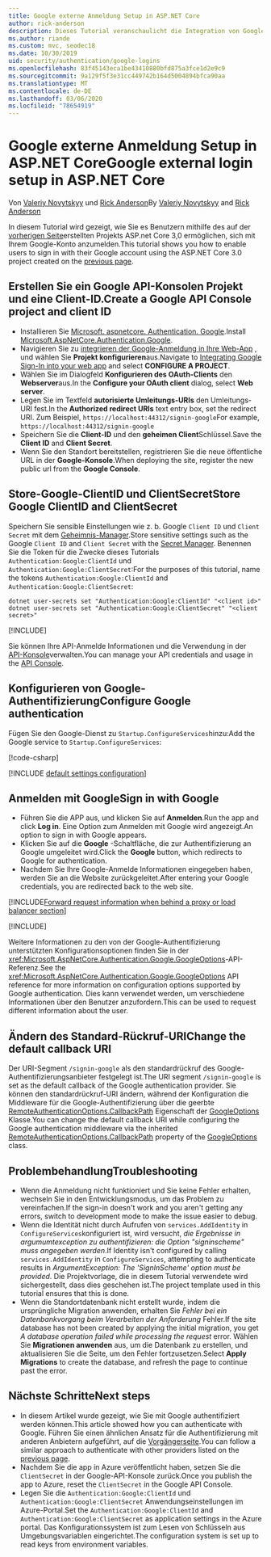 ```yaml
---
title: Google externe Anmeldung Setup in ASP.NET Core
author: rick-anderson
description: Dieses Tutorial veranschaulicht die Integration von Google-Konto der Benutzerauthentifizierung in eine vorhandene ASP.NET Core-app.
ms.author: riande
ms.custom: mvc, seodec18
ms.date: 10/30/2019
uid: security/authentication/google-logins
ms.openlocfilehash: 83f45143eca1be43410880bfd875a3fce1d2e9c9
ms.sourcegitcommit: 9a129f5f3e31cc449742b164d5004894bfca90aa
ms.translationtype: MT
ms.contentlocale: de-DE
ms.lasthandoff: 03/06/2020
ms.locfileid: "78654919"
---
```

# <a name="google-external-login-setup-in-aspnet-core"></a><span data-ttu-id="20847-103">Google externe Anmeldung Setup in ASP.NET Core</span><span class="sxs-lookup"><span data-stu-id="20847-103">Google external login setup in ASP.NET Core</span></span>

<span data-ttu-id="20847-104">Von [Valeriy Novytskyy](https://github.com/01binary) und [Rick Anderson](https://twitter.com/RickAndMSFT)</span><span class="sxs-lookup"><span data-stu-id="20847-104">By [Valeriy Novytskyy](https://github.com/01binary) and [Rick Anderson](https://twitter.com/RickAndMSFT)</span></span>

<span data-ttu-id="20847-105">In diesem Tutorial wird gezeigt, wie Sie es Benutzern mithilfe des auf der [vorherigen Seite](xref:security/authentication/social/index)erstellten Projekts ASP.net Core 3,0 ermöglichen, sich mit Ihrem Google-Konto anzumelden.</span><span class="sxs-lookup"><span data-stu-id="20847-105">This tutorial shows you how to enable users to sign in with their Google account using the ASP.NET Core 3.0 project created on the [previous page](xref:security/authentication/social/index).</span></span>

## <a name="create-a-google-api-console-project-and-client-id"></a><span data-ttu-id="20847-106">Erstellen Sie ein Google API-Konsolen Projekt und eine Client-ID.</span><span class="sxs-lookup"><span data-stu-id="20847-106">Create a Google API Console project and client ID</span></span>

* <span data-ttu-id="20847-107">Installieren Sie [Microsoft. aspnetcore. Authentication. Google](https://www.nuget.org/packages/Microsoft.AspNetCore.Authentication.Google).</span><span class="sxs-lookup"><span data-stu-id="20847-107">Install [Microsoft.AspNetCore.Authentication.Google](https://www.nuget.org/packages/Microsoft.AspNetCore.Authentication.Google).</span></span>
* <span data-ttu-id="20847-108">Navigieren Sie zu [integrieren der Google-Anmeldung in Ihre Web-App](https://developers.google.com/identity/sign-in/web/devconsole-project) , und wählen Sie **Projekt konfigurieren**aus.</span><span class="sxs-lookup"><span data-stu-id="20847-108">Navigate to [Integrating Google Sign-In into your web app](https://developers.google.com/identity/sign-in/web/devconsole-project) and select **CONFIGURE A PROJECT**.</span></span>
* <span data-ttu-id="20847-109">Wählen Sie im Dialogfeld **Konfigurieren des OAuth-Clients** den **Webserver**aus.</span><span class="sxs-lookup"><span data-stu-id="20847-109">In the **Configure your OAuth client** dialog, select **Web server**.</span></span>
* <span data-ttu-id="20847-110">Legen Sie im Textfeld **autorisierte Umleitungs-URIs** den Umleitungs-URI fest.</span><span class="sxs-lookup"><span data-stu-id="20847-110">In the **Authorized redirect URIs** text entry box, set the redirect URI.</span></span> <span data-ttu-id="20847-111">Zum Beispiel, `https://localhost:44312/signin-google`</span><span class="sxs-lookup"><span data-stu-id="20847-111">For example, `https://localhost:44312/signin-google`</span></span>
* <span data-ttu-id="20847-112">Speichern Sie die **Client-ID** und den **geheimen Client**Schlüssel.</span><span class="sxs-lookup"><span data-stu-id="20847-112">Save the **Client ID** and **Client Secret**.</span></span>
* <span data-ttu-id="20847-113">Wenn Sie den Standort bereitstellen, registrieren Sie die neue öffentliche URL in der **Google-Konsole**.</span><span class="sxs-lookup"><span data-stu-id="20847-113">When deploying the site, register the new public url from the **Google Console**.</span></span>

## <a name="store-google-clientid-and-clientsecret"></a><span data-ttu-id="20847-114">Store-Google-ClientID und ClientSecret</span><span class="sxs-lookup"><span data-stu-id="20847-114">Store Google ClientID and ClientSecret</span></span>

<span data-ttu-id="20847-115">Speichern Sie sensible Einstellungen wie z. b. Google `Client ID` und `Client Secret` mit dem [Geheimnis-Manager](xref:security/app-secrets).</span><span class="sxs-lookup"><span data-stu-id="20847-115">Store sensitive settings such as the Google `Client ID` and `Client Secret` with the [Secret Manager](xref:security/app-secrets).</span></span> <span data-ttu-id="20847-116">Benennen Sie die Token für die Zwecke dieses Tutorials `Authentication:Google:ClientId` und `Authentication:Google:ClientSecret`:</span><span class="sxs-lookup"><span data-stu-id="20847-116">For the purposes of this tutorial, name the tokens `Authentication:Google:ClientId` and `Authentication:Google:ClientSecret`:</span></span>

```dotnetcli
dotnet user-secrets set "Authentication:Google:ClientId" "<client id>"
dotnet user-secrets set "Authentication:Google:ClientSecret" "<client secret>"
```

[!INCLUDE[](~/includes/environmentVarableColon.md)]

<span data-ttu-id="20847-117">Sie können Ihre API-Anmelde Informationen und die Verwendung in der [API-Konsole](https://console.developers.google.com/apis/dashboard)verwalten.</span><span class="sxs-lookup"><span data-stu-id="20847-117">You can manage your API credentials and usage in the [API Console](https://console.developers.google.com/apis/dashboard).</span></span>

## <a name="configure-google-authentication"></a><span data-ttu-id="20847-118">Konfigurieren von Google-Authentifizierung</span><span class="sxs-lookup"><span data-stu-id="20847-118">Configure Google authentication</span></span>

<span data-ttu-id="20847-119">Fügen Sie den Google-Dienst zu `Startup.ConfigureServices`hinzu:</span><span class="sxs-lookup"><span data-stu-id="20847-119">Add the Google service to `Startup.ConfigureServices`:</span></span>

[!code-csharp[](~/security/authentication/social/social-code/3.x/StartupGoogle3x.cs?highlight=11-19)]

[!INCLUDE [default settings configuration](includes/default-settings2-2.md)]

## <a name="sign-in-with-google"></a><span data-ttu-id="20847-120">Anmelden mit Google</span><span class="sxs-lookup"><span data-stu-id="20847-120">Sign in with Google</span></span>

* <span data-ttu-id="20847-121">Führen Sie die APP aus, und klicken Sie auf **Anmelden**.</span><span class="sxs-lookup"><span data-stu-id="20847-121">Run the app and click **Log in**.</span></span> <span data-ttu-id="20847-122">Eine Option zum Anmelden mit Google wird angezeigt.</span><span class="sxs-lookup"><span data-stu-id="20847-122">An option to sign in with Google appears.</span></span>
* <span data-ttu-id="20847-123">Klicken Sie auf die **Google** -Schaltfläche, die zur Authentifizierung an Google umgeleitet wird.</span><span class="sxs-lookup"><span data-stu-id="20847-123">Click the **Google** button, which redirects to Google for authentication.</span></span>
* <span data-ttu-id="20847-124">Nachdem Sie Ihre Google-Anmelde Informationen eingegeben haben, werden Sie an die Website zurückgeleitet.</span><span class="sxs-lookup"><span data-stu-id="20847-124">After entering your Google credentials, you are redirected back to the web site.</span></span>

[!INCLUDE[Forward request information when behind a proxy or load balancer section](includes/forwarded-headers-middleware.md)]

[!INCLUDE[](includes/chain-auth-providers.md)]

<span data-ttu-id="20847-125">Weitere Informationen zu den von der Google-Authentifizierung unterstützten Konfigurationsoptionen finden Sie in der <xref:Microsoft.AspNetCore.Authentication.Google.GoogleOptions>-API-Referenz.</span><span class="sxs-lookup"><span data-stu-id="20847-125">See the <xref:Microsoft.AspNetCore.Authentication.Google.GoogleOptions> API reference for more information on configuration options supported by Google authentication.</span></span> <span data-ttu-id="20847-126">Dies kann verwendet werden, um verschiedene Informationen über den Benutzer anzufordern.</span><span class="sxs-lookup"><span data-stu-id="20847-126">This can be used to request different information about the user.</span></span>

## <a name="change-the-default-callback-uri"></a><span data-ttu-id="20847-127">Ändern des Standard-Rückruf-URI</span><span class="sxs-lookup"><span data-stu-id="20847-127">Change the default callback URI</span></span>

<span data-ttu-id="20847-128">Der URI-Segment `/signin-google` als den standardrückruf des Google-Authentifizierungsanbieter festgelegt ist.</span><span class="sxs-lookup"><span data-stu-id="20847-128">The URI segment `/signin-google` is set as the default callback of the Google authentication provider.</span></span> <span data-ttu-id="20847-129">Sie können den standardrückruf-URI ändern, während der Konfiguration die Middleware für die Google-Authentifizierung über die geerbte [RemoteAuthenticationOptions.CallbackPath](/dotnet/api/microsoft.aspnetcore.authentication.remoteauthenticationoptions.callbackpath) Eigenschaft der [GoogleOptions](/dotnet/api/microsoft.aspnetcore.authentication.google.googleoptions) Klasse.</span><span class="sxs-lookup"><span data-stu-id="20847-129">You can change the default callback URI while configuring the Google authentication middleware via the inherited [RemoteAuthenticationOptions.CallbackPath](/dotnet/api/microsoft.aspnetcore.authentication.remoteauthenticationoptions.callbackpath) property of the [GoogleOptions](/dotnet/api/microsoft.aspnetcore.authentication.google.googleoptions) class.</span></span>

## <a name="troubleshooting"></a><span data-ttu-id="20847-130">Problembehandlung</span><span class="sxs-lookup"><span data-stu-id="20847-130">Troubleshooting</span></span>

* <span data-ttu-id="20847-131">Wenn die Anmeldung nicht funktioniert und Sie keine Fehler erhalten, wechseln Sie in den Entwicklungsmodus, um das Problem zu vereinfachen.</span><span class="sxs-lookup"><span data-stu-id="20847-131">If the sign-in doesn't work and you aren't getting any errors, switch to development mode to make the issue easier to debug.</span></span>
* <span data-ttu-id="20847-132">Wenn die Identität nicht durch Aufrufen von `services.AddIdentity` in `ConfigureServices`konfiguriert ist, wird versucht, *die Ergebnisse in argumumtexception zu authentifizieren: die Option "signinscheme" muss angegeben werden*.</span><span class="sxs-lookup"><span data-stu-id="20847-132">If Identity isn't configured by calling `services.AddIdentity` in `ConfigureServices`, attempting to authenticate results in *ArgumentException: The 'SignInScheme' option must be provided*.</span></span> <span data-ttu-id="20847-133">Die Projektvorlage, die in diesem Tutorial verwendete wird sichergestellt, dass dies geschehen ist.</span><span class="sxs-lookup"><span data-stu-id="20847-133">The project template used in this tutorial ensures that this is done.</span></span>
* <span data-ttu-id="20847-134">Wenn die Standortdatenbank nicht erstellt wurde, indem die ursprüngliche Migration anwenden, erhalten Sie *Fehler bei ein Datenbankvorgang beim Verarbeiten der Anforderung* Fehler.</span><span class="sxs-lookup"><span data-stu-id="20847-134">If the site database has not been created by applying the initial migration, you get *A database operation failed while processing the request* error.</span></span> <span data-ttu-id="20847-135">Wählen Sie **Migrationen anwenden** aus, um die Datenbank zu erstellen, und aktualisieren Sie die Seite, um den Fehler fortzusetzen.</span><span class="sxs-lookup"><span data-stu-id="20847-135">Select **Apply Migrations** to create the database, and refresh the page to continue past the error.</span></span>

## <a name="next-steps"></a><span data-ttu-id="20847-136">Nächste Schritte</span><span class="sxs-lookup"><span data-stu-id="20847-136">Next steps</span></span>

* <span data-ttu-id="20847-137">In diesem Artikel wurde gezeigt, wie Sie mit Google authentifiziert werden können.</span><span class="sxs-lookup"><span data-stu-id="20847-137">This article showed how you can authenticate with Google.</span></span> <span data-ttu-id="20847-138">Führen Sie einen ähnlichen Ansatz für die Authentifizierung mit anderen Anbietern aufgeführt, auf die [Vorgängerseite](xref:security/authentication/social/index).</span><span class="sxs-lookup"><span data-stu-id="20847-138">You can follow a similar approach to authenticate with other providers listed on the [previous page](xref:security/authentication/social/index).</span></span>
* <span data-ttu-id="20847-139">Nachdem Sie die app in Azure veröffentlicht haben, setzen Sie die `ClientSecret` in der Google-API-Konsole zurück.</span><span class="sxs-lookup"><span data-stu-id="20847-139">Once you publish the app to Azure, reset the `ClientSecret` in the Google API Console.</span></span>
* <span data-ttu-id="20847-140">Legen Sie die `Authentication:Google:ClientId` und `Authentication:Google:ClientSecret` Anwendungseinstellungen im Azure-Portal.</span><span class="sxs-lookup"><span data-stu-id="20847-140">Set the `Authentication:Google:ClientId` and `Authentication:Google:ClientSecret` as application settings in the Azure portal.</span></span> <span data-ttu-id="20847-141">Das Konfigurationssystem ist zum Lesen von Schlüsseln aus Umgebungsvariablen eingerichtet.</span><span class="sxs-lookup"><span data-stu-id="20847-141">The configuration system is set up to read keys from environment variables.</span></span>
